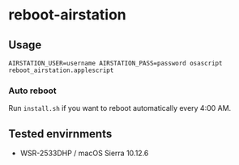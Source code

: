 # reboot-airstation

## Usage

```
AIRSTATION_USER=username AIRSTATION_PASS=password osascript reboot_airstation.applescript
```

### Auto reboot

Run `install.sh` if you want to reboot automatically every 4:00 AM.

## Tested envirnments

- WSR-2533DHP / macOS Sierra 10.12.6
